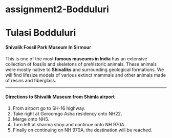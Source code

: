 # assignment2-Bodduluri
# Tulasi Bodduluri
#### Shivalik Fossil Park Museum In Sirmour
This is one of the most **famous museums in India** has an extensive collection of fossils and skeletons of prehistoric animals. These animals were mostly native to **Shivaliks** and surrounding geological formations. We will find lifesize models of various extinct mammals and other animals made of resins and fiberglass.

---

#### Directions to Shivalik Museum from Shimla airport
1. From airport go to SH-16 highway.
2. Take right at Goroomgo Asha residency onto NH22.
3. Merge onto NH5.
4. Turn left at sharma shop and continue onto NH 970A.
5. Finally on continuing on NH 970A, the destination will be reached.